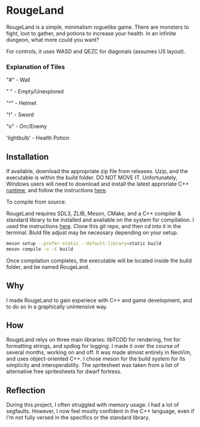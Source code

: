 # RougeLand
RougeLand is a simple, minimalism roguelike game. There are monsters to fight, loot to gather, and potions to increase your health. In an infinite dungeon, what more could you want?

For controls, it uses WASD and QEZC for diagonals (assumes US layout).
### Explanation of Tiles
"#" - Wall

" " - Empty/Unexplored

"^" - Helmet

"!" - Sword

"o" - Orc/Enemy

'lightbulb' - Health Potion
## Installation
If available, download the appropriate zip file from releases. Uzip, and the executable is within the build folder. DO NOT MOVE IT.
Unfortunately, Windows users will need to download and install the latest approriate C++ [runtime](https://aka.ms/vs/17/release/vc_redist.x64.exe), and follow the instructions [here](https://learncodethehardway.com/courses/learn-cpp-the-hard-way/1-the-basics/01-gearing-up/).

To compile from source:

RougeLand requires SDL3, ZLIB, Meson, CMake, and a C++ compiler & standard library to be installed and available on the system for compilation.
I used the instructions [here](https://learncodethehardway.com/courses/learn-cpp-the-hard-way/1-the-basics/01-gearing-up/).
Clone this git repo, and then cd into it in the terminal. Biuld file adjust may be necessary depending on your setup.

```bash
meson setup --prefer-static --default-library=static build
meson compile -v -C build
```
Once compilation completes, the executable will be located inside the build folder, and be named RougeLand.
## Why
I made RougeLand to gain experiece with C++ and game development, and to do so in a graphically unintensive way.
## How
RougeLand relys on three main libraries: libTCOD for rendering, fmt for formatting strings, and spdlog for logging. I made it over the course of several months, working on and off. It was made almost entirely in NeoVim, and uses object-oriented C++. I chose meson for the build system for its simplicity and interoperability. The spritesheet was taken from a list of alternative free spritesheets for dwarf fortress.
## Reflection
During this project, I often struggled with memory usage. I had a lot of segfaults. However, I now feel mostly confident in the C++ language, even if I'm not fully versed in the specifics or the standard library.
